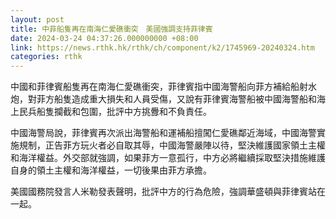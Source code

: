 ```yaml
---
layout: post
title: 中菲船隻再在南海仁愛礁衝突　美國強調支持菲律賓
date: 2024-03-24 04:37:26.000000000 +08:00
link: https://news.rthk.hk/rthk/ch/component/k2/1745969-20240324.htm
categories: rthk
---
```


中國和菲律賓船隻再在南海仁愛礁衝突，菲律賓指中國海警船向菲方補給船射水炮，對菲方船隻造成重大損失和人員受傷，又說有菲律賓海警船被中國海警船和海上民兵船隻攔截和包圍，批評中方挑釁和不負責任。

中國海警局說，菲律賓再次派出海警船和運補船擅闖仁愛礁鄰近海域，中國海警實施規制，正告菲方玩火者必自取其辱，中國海警嚴陣以待，堅決維護國家領土主權和海洋權益。外交部就強調，如果菲方一意孤行，中方必將繼續採取堅決措施維護自身的領土主權和海洋權益，一切後果由菲方承擔。

美國國務院發言人米勒發表聲明，批評中方的行為危險，強調華盛頓與菲律賓站在一起。
